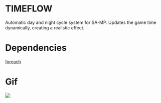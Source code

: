 # TIMEFLOW
Automatic day and night cycle system for SA-MP. Updates the game time dynamically, creating a realistic effect.

# Dependencies
 [foreach](https://github.com/karimcambridge/samp-foreach)

# Gif
 ![](https://github.com/JHGZIN/timeflow-samp/blob/main/No%20name.gif)
